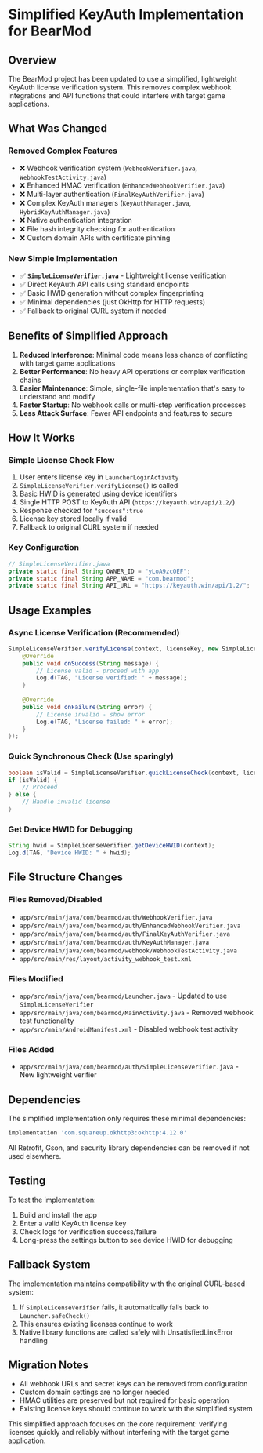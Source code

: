 # Simplified KeyAuth Implementation for BearMod

## Overview

The BearMod project has been updated to use a simplified, lightweight KeyAuth license verification system. This removes complex webhook integrations and API functions that could interfere with target game applications.

## What Was Changed

### Removed Complex Features
- ❌ Webhook verification system (`WebhookVerifier.java`, `WebhookTestActivity.java`)
- ❌ Enhanced HMAC verification (`EnhancedWebhookVerifier.java`)
- ❌ Multi-layer authentication (`FinalKeyAuthVerifier.java`)
- ❌ Complex KeyAuth managers (`KeyAuthManager.java`, `HybridKeyAuthManager.java`)
- ❌ Native authentication integration
- ❌ File hash integrity checking for authentication
- ❌ Custom domain APIs with certificate pinning

### New Simple Implementation
- ✅ **`SimpleLicenseVerifier.java`** - Lightweight license verification
- ✅ Direct KeyAuth API calls using standard endpoints
- ✅ Basic HWID generation without complex fingerprinting
- ✅ Minimal dependencies (just OkHttp for HTTP requests)
- ✅ Fallback to original CURL system if needed

## Benefits of Simplified Approach

1. **Reduced Interference**: Minimal code means less chance of conflicting with target game applications
2. **Better Performance**: No heavy API operations or complex verification chains
3. **Easier Maintenance**: Simple, single-file implementation that's easy to understand and modify
4. **Faster Startup**: No webhook calls or multi-step verification processes
5. **Less Attack Surface**: Fewer API endpoints and features to secure

## How It Works

### Simple License Check Flow
1. User enters license key in `LauncherLoginActivity`
2. `SimpleLicenseVerifier.verifyLicense()` is called
3. Basic HWID is generated using device identifiers
4. Single HTTP POST to KeyAuth API (`https://keyauth.win/api/1.2/`)
5. Response checked for `"success":true`
6. License key stored locally if valid
7. Fallback to original CURL system if needed

### Key Configuration
```java
// SimpleLicenseVerifier.java
private static final String OWNER_ID = "yLoA9zcOEF";
private static final String APP_NAME = "com.bearmod";
private static final String API_URL = "https://keyauth.win/api/1.2/";
```

## Usage Examples

### Async License Verification (Recommended)
```java
SimpleLicenseVerifier.verifyLicense(context, licenseKey, new SimpleLicenseVerifier.LicenseCallback() {
    @Override
    public void onSuccess(String message) {
        // License valid - proceed with app
        Log.d(TAG, "License verified: " + message);
    }
    
    @Override
    public void onFailure(String error) {
        // License invalid - show error
        Log.e(TAG, "License failed: " + error);
    }
});
```

### Quick Synchronous Check (Use sparingly)
```java
boolean isValid = SimpleLicenseVerifier.quickLicenseCheck(context, licenseKey);
if (isValid) {
    // Proceed
} else {
    // Handle invalid license
}
```

### Get Device HWID for Debugging
```java
String hwid = SimpleLicenseVerifier.getDeviceHWID(context);
Log.d(TAG, "Device HWID: " + hwid);
```

## File Structure Changes

### Files Removed/Disabled
- `app/src/main/java/com/bearmod/auth/WebhookVerifier.java`
- `app/src/main/java/com/bearmod/auth/EnhancedWebhookVerifier.java`
- `app/src/main/java/com/bearmod/auth/FinalKeyAuthVerifier.java`
- `app/src/main/java/com/bearmod/auth/KeyAuthManager.java`
- `app/src/main/java/com/bearmod/webhook/WebhookTestActivity.java`
- `app/src/main/res/layout/activity_webhook_test.xml`

### Files Modified
- `app/src/main/java/com/bearmod/Launcher.java` - Updated to use `SimpleLicenseVerifier`
- `app/src/main/java/com/bearmod/MainActivity.java` - Removed webhook test functionality
- `app/src/main/AndroidManifest.xml` - Disabled webhook test activity

### Files Added
- `app/src/main/java/com/bearmod/auth/SimpleLicenseVerifier.java` - New lightweight verifier

## Dependencies

The simplified implementation only requires these minimal dependencies:

```gradle
implementation 'com.squareup.okhttp3:okhttp:4.12.0'
```

All Retrofit, Gson, and security library dependencies can be removed if not used elsewhere.

## Testing

To test the implementation:

1. Build and install the app
2. Enter a valid KeyAuth license key
3. Check logs for verification success/failure
4. Long-press the settings button to see device HWID for debugging

## Fallback System

The implementation maintains compatibility with the original CURL-based system:

1. If `SimpleLicenseVerifier` fails, it automatically falls back to `Launcher.safeCheck()`
2. This ensures existing licenses continue to work
3. Native library functions are called safely with UnsatisfiedLinkError handling

## Migration Notes

- All webhook URLs and secret keys can be removed from configuration
- Custom domain settings are no longer needed
- HMAC utilities are preserved but not required for basic operation
- Existing license keys should continue to work with the simplified system

This simplified approach focuses on the core requirement: verifying licenses quickly and reliably without interfering with the target game application. 
